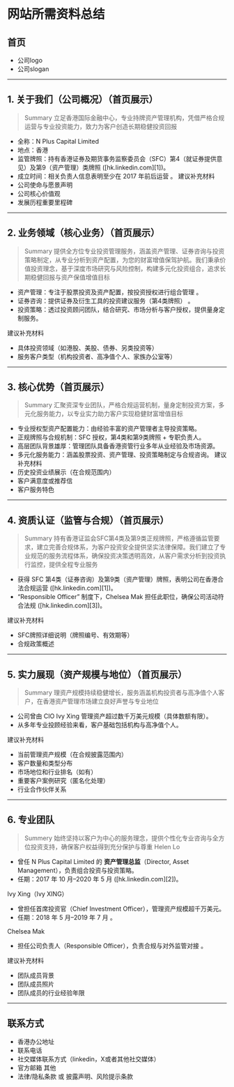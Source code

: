 # 网站所需资料总结

## 首页
- 公司logo
- 公司slogan

---
## 1. 关于我们（公司概况）（首页展示）
   >Summary
   立足香港国际金融中心，专业持牌资产管理机构，凭借严格合规运营与专业投资能力，致力为客户创造长期稳健投资回报
- 全称：N Plus Capital Limited
- 地点：香港
- 监管牌照：持有香港证券及期货事务监察委员会（SFC）第4（就证券提供意见）及第9（资产管理）类牌照 ([hk.linkedin.com][1])。
- 成立时间：相关负责人信息表明至少在 2017 年前后运营 。
  建议补充材料
- 公司使命与愿景声明
- 公司核心价值观
- 发展历程重要里程碑

---
## 2. 业务领域（核心业务）（首页展示）
   >Summary
   提供全方位专业投资管理服务，涵盖资产管理、证券咨询与投资策略制定，从专业分析到资产配置，为您的财富增值保驾护航。我们秉承价值投资理念，基于深度市场研究与风险控制，构建多元化投资组合，追求长期稳健回报与资产保值增值目标
- 资产管理：专注于股票投资及资产配置，按投资授权进行组合管理 。
- 证券咨询：提供证券及衍生工具的投资建议服务（第4类牌照） 。
- 投资策略：透过投资顾问团队，结合研究、市场分析与客户授权，提供量身定制服务。

建议补充材料
- 具体投资领域（如港股、美股、债券、另类投资等）
- 服务客户类型（机构投资者、高净值个人、家族办公室等）

---

## 3. 核心优势（首页展示）
   >Summary
   汇聚资深专业团队，严格合规运营机制，量身定制投资方案，多元化服务能力，以专业实力助力客户实现稳健财富增值目标
- 专业授权型资产配置能力：由经验丰富的资产管理者主导投资策略。
- 正规牌照与合规机制：SFC 授权，第4类和第9类牌照 + 专职负责人。
- 高层团队背景雄厚：管理团队具备香港资管行业多年从业经验及市场资源。
- 多元化服务能力：涵盖股票投资、资产管理、投资策略制定与合规咨询。
  建议补充材料
- 历史投资业绩展示（在合规范围内）
- 客户满意度或推荐信
- 客户服务特色

---

## 4. 资质认证（监管与合规）（首页展示）
   >Summary
   持有香港证监会SFC第4类及第9类正规牌照，严格遵循监管要求，建立完善合规体系，为客户投资安全提供坚实法律保障。我们建立了专业规范的服务流程体系，确保投资决策透明高效，从客户需求分析到投资执行监控，提供全程专业服务
- 获得 SFC 第4类（证券咨询）及第9类（资产管理）牌照，表明公司在香港合法合规运营 ([hk.linkedin.com][1])。
- “Responsible Officer” 制度下，Chelsea Mak 担任此职位，确保公司活动符合法规 ([hk.linkedin.com][3])。

建议补充材料
- SFC牌照详细说明（牌照编号、有效期等）
- 合规政策概述
---
## 5. 实力展现（资产规模与地位）（首页展示）
   >Summary
   理资产规模持续稳健增长，服务涵盖机构投资者与高净值个人客户，在香港资产管理市场建立良好声誉与专业地位
- 公司曾由 CIO Ivy Xing 管理资产超过数千万美元规模（具体数额有限）。
- 从多年专业投顾经验来看，客户基础包括机构与高净值个人。

建议补充材料
- 当前管理资产规模（在合规披露范围内）
- 客户数量和类型分布
- 市场地位和行业排名（如有）
- 重要客户案例研究（匿名化处理）
- 行业合作伙伴关系

---
## 6. 专业团队
   >Summery
   始终坚持以客户为中心的服务理念，提供个性化专业咨询与全方位投资支持，确保客户权益得到充分保护与尊重
   Helen Lo

- 曾任 N Plus Capital Limited 的 **资产管理总监**（Director, Asset Management），负责组合投资与投资策略。
- 任期：2017 年 10 月–2020 年 5 月 ([hk.linkedin.com][2])。

Ivy Xing（Ivy XING）

- 曾担任首席投资官（Chief Investment Officer），管理资产规模超千万美元。
- 任期：2018 年 5 月–2019 年 7 月 。

Chelsea Mak

- 担任公司负责人（Responsible Officer），负责合规与对外监管对接 。

建议补充材料
- 团队成员背景
- 团队成员照片
- 团队成员的行业经验年限

---
## 联系方式
- 香港办公地址
- 联系电话
- 社交媒体联系方式（linkedin，X或者其他社交媒体）
- 官方邮箱
  其他
- 法律/隐私条款 或 披露声明、风险提示条款 
